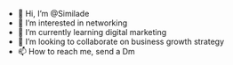 - 👋 Hi, I’m @Similade
- 👀 I’m interested in networking 
- 🌱 I’m currently learning digital marketing 
- 💞️ I’m looking to collaborate on business growth strategy 
- 📫 How to reach me, send a Dm 

<!---
Similade/Similade is a ✨ special ✨ repository because its `README.md` (this file) appears on your GitHub profile.
You can click the Preview link to take a look at your changes.
--->
